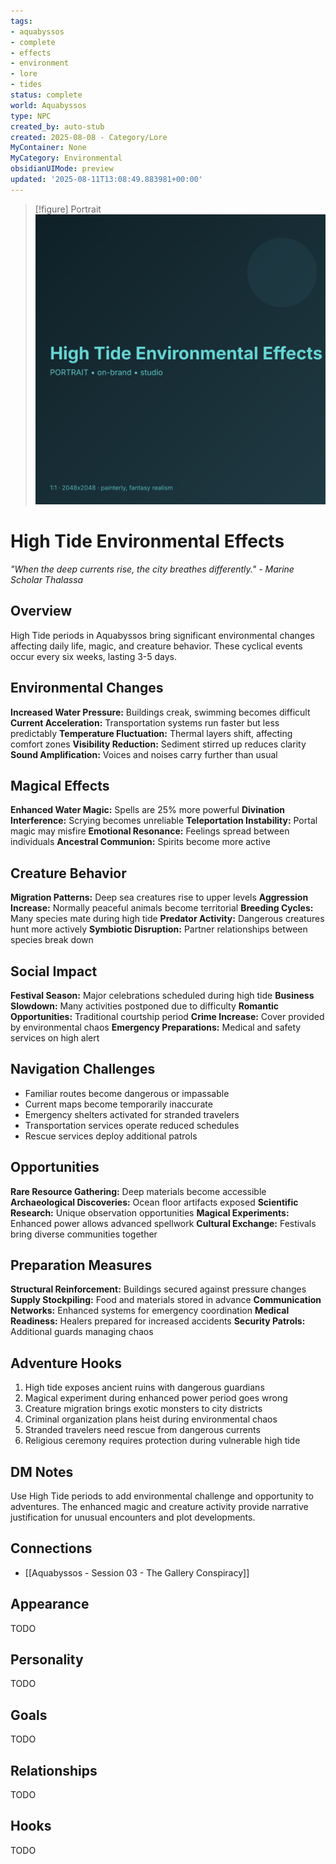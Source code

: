 ```yaml
---
tags:
- aquabyssos
- complete
- effects
- environment
- lore
- tides
status: complete
world: Aquabyssos
type: NPC
created_by: auto-stub
created: 2025-08-08 - Category/Lore
MyContainer: None
MyCategory: Environmental
obsidianUIMode: preview
updated: '2025-08-11T13:08:49.883981+00:00'
---
```


> [!figure] Portrait
![](04_Resources/Assets/Generated/Portraits/portrait-npc-high-tide-environmental-effects-high-tide-environmental-effects.svg)





# High Tide Environmental Effects

*"When the deep currents rise, the city breathes differently." - Marine Scholar Thalassa*

## Overview
High Tide periods in Aquabyssos bring significant environmental changes affecting daily life, magic, and creature behavior. These cyclical events occur every six weeks, lasting 3-5 days.

## Environmental Changes
**Increased Water Pressure:** Buildings creak, swimming becomes difficult
**Current Acceleration:** Transportation systems run faster but less predictably
**Temperature Fluctuation:** Thermal layers shift, affecting comfort zones
**Visibility Reduction:** Sediment stirred up reduces clarity
**Sound Amplification:** Voices and noises carry further than usual

## Magical Effects
**Enhanced Water Magic:** Spells are 25% more powerful
**Divination Interference:** Scrying becomes unreliable
**Teleportation Instability:** Portal magic may misfire
**Emotional Resonance:** Feelings spread between individuals
**Ancestral Communion:** Spirits become more active

## Creature Behavior
**Migration Patterns:** Deep sea creatures rise to upper levels
**Aggression Increase:** Normally peaceful animals become territorial
**Breeding Cycles:** Many species mate during high tide
**Predator Activity:** Dangerous creatures hunt more actively
**Symbiotic Disruption:** Partner relationships between species break down

## Social Impact
**Festival Season:** Major celebrations scheduled during high tide
**Business Slowdown:** Many activities postponed due to difficulty
**Romantic Opportunities:** Traditional courtship period
**Crime Increase:** Cover provided by environmental chaos
**Emergency Preparations:** Medical and safety services on high alert

## Navigation Challenges
- Familiar routes become dangerous or impassable
- Current maps become temporarily inaccurate
- Emergency shelters activated for stranded travelers
- Transportation services operate reduced schedules
- Rescue services deploy additional patrols

## Opportunities
**Rare Resource Gathering:** Deep materials become accessible
**Archaeological Discoveries:** Ocean floor artifacts exposed
**Scientific Research:** Unique observation opportunities
**Magical Experiments:** Enhanced power allows advanced spellwork
**Cultural Exchange:** Festivals bring diverse communities together

## Preparation Measures
**Structural Reinforcement:** Buildings secured against pressure changes
**Supply Stockpiling:** Food and materials stored in advance
**Communication Networks:** Enhanced systems for emergency coordination
**Medical Readiness:** Healers prepared for increased accidents
**Security Patrols:** Additional guards managing chaos

## Adventure Hooks
1. High tide exposes ancient ruins with dangerous guardians
2. Magical experiment during enhanced power period goes wrong
3. Creature migration brings exotic monsters to city districts
4. Criminal organization plans heist during environmental chaos
5. Stranded travelers need rescue from dangerous currents
6. Religious ceremony requires protection during vulnerable high tide

## DM Notes
Use High Tide periods to add environmental challenge and opportunity to adventures. The enhanced magic and creature activity provide narrative justification for unusual encounters and plot developments.


## Connections

- [[Aquabyssos - Session 03 - The Gallery Conspiracy]]


## Appearance


TODO


## Personality


TODO


## Goals


TODO


## Relationships


TODO


## Hooks


TODO
